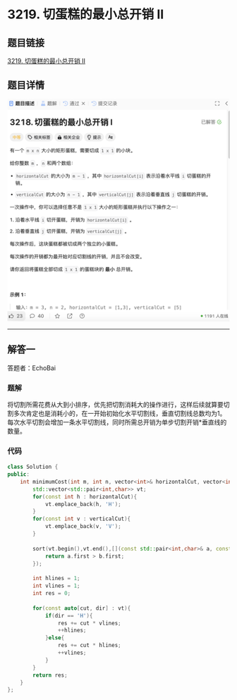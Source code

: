 # 3219. 切蛋糕的最小总开销 II
## 题目链接  
[3219. 切蛋糕的最小总开销 II](https://leetcode.cn/problems/minimum-cost-for-cutting-cake-ii/description/)
## 题目详情
![题目图片](Img/3218.png)

***
## 解答一
答题者：EchoBai

### 题解
将切割所需花费从大到小排序，优先把切割消耗大的操作进行，这样后续就算要切割多次肯定也是消耗小的，在一开始初始化水平切割线，垂直切割线总数均为1。每次水平切割会增加一条水平切割线，同时所需总开销为单步切割开销*垂直线的数量。

### 代码
``` cpp
class Solution {
public:
    int minimumCost(int m, int n, vector<int>& horizontalCut, vector<int>& verticalCut) {
        std::vector<std::pair<int,char>> vt;
        for(const int h : horizontalCut){
            vt.emplace_back(h, 'H');
        }
        for(const int v : verticalCut){
            vt.emplace_back(v, 'V');
        }

        sort(vt.begin(),vt.end(),[](const std::pair<int,char>& a, const std::pair<int,char>& b){
            return a.first > b.first;
        });

        int hlines = 1;
        int vlines = 1;
        int res = 0;

        for(const auto[cut, dir] : vt){
            if(dir == 'H'){
                res += cut * vlines;
                ++hlines;
            }else{
                res += cut * hlines;
                ++vlines;
            }
        }
        return res;
    }
};
```
